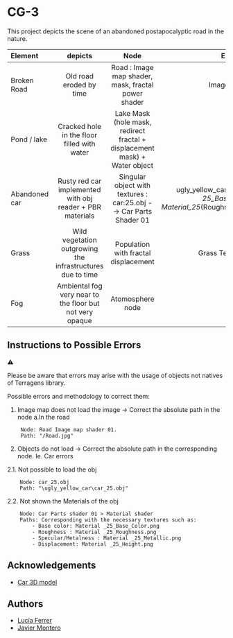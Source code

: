 
# CG-3
This project depicts the scene of an abandoned postapocalyptic road in the nature. 


 **Element** | **depicts** |  **Node**  | **External** |
|:-----|:------:|:--------:|:------:|
| Broken Road  | Old road eroded by time | Road : Image map shader, mask, fractal power shader | Image: Road.jpg |
| Pond / lake | Cracked hole in the floor filled with water  | Lake Mask (hole mask, redirect fractal + displacement mask) + Water object  |
| Abandoned car | Rusty red car implemented with obj reader + PBR materials | Singular object with textures : car:25.obj --> Car Parts Shader 01 | ugly_yellow_car\car_25.obj, Material _25_Base_Color.png, Material_25_(Roughness/Metallic/Height).png  |
Grass | Wild vegetation outgrowing the infrastructures due to time | Population with fractal displacement | Grass Terragen Object |
|Fog | Ambiental fog very near to the floor but not very opaque | Atomosphere node |

## Instructions to Possible Errors

:warning:

Please be aware that errors may arise with the usage of objects not natives of Terragens library. 


Possible errors and methodology to correct them: 

1. Image map does not load the image -> Correct the absolute path in the node 
a.In the road
        
        Node: Road Image map shader 01. 
        Path: "/Road.jpg"

2. Objects do not load -> Correct the absolute path in the corresponding node. Ie. Car errors
  
  2.1. Not possible to load the obj
        
        Node: car_25.obj 
        Path: "\ugly_yellow_car\car_25.obj"

  2.2. Not shown the Materials of the obj
        
        Node: Car Parts shader 01 > Material shader
        Paths: Corresponding with the necessary textures such as: 
            - Base color: Material _25_Base_Color.png
            - Roughness : Material _25_Roughness.png
            - Specular/Metalness : Material _25_Metallic.png
            - Displacement: Material _25_Height.png

## Acknowledgements
 - [Car 3D model](https://awesomeopensource.com/project/elangosundar/awesome-README-templates)
 
## Authors
- [Lucía Ferrer ](100429154@alumnos.uc3m.es)
- [Javier Montero](1004@alumnos.uc3m.es)

